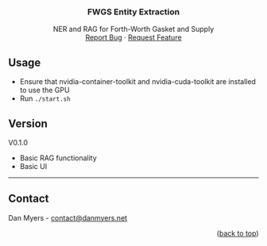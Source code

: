   <h3 align="center">FWGS Entity Extraction</h3>

  <p align="center">
    NER and RAG for Forth-Worth Gasket and Supply
    <br />
    <a href="https://github.com/DanMyers300/FWGS/issues">Report Bug</a>
    ·
    <a href="https://github.com/DanMyers300/FWGS/issues">Request Feature</a>
  </p>

<!-- USAGE EXAMPLES -->
## Usage

- Ensure that nvidia-container-toolkit and nvidia-cuda-toolkit are installed to use the GPU
- Run `./start.sh`

<!-- Version -->
## Version
V0.1.0
- Basic RAG functionality
- Basic UI

---
<!-- CONTACT -->
## Contact

Dan Myers - contact@danmyers.net

<p align="right">(<a href="#readme-top">back to top</a>)</p>
